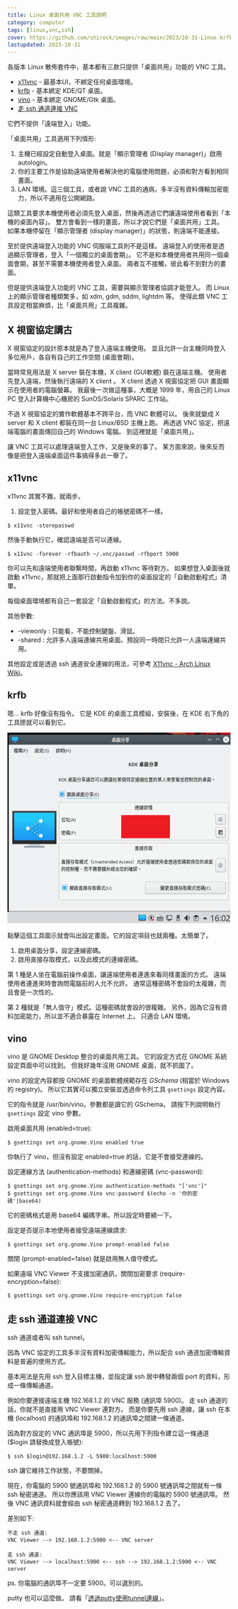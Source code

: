 ```yaml
---
title: Linux 桌面共用 VNC 工具說明
category: computer
tags: [linux,vnc,ssh]
cover: https://github.com/shirock/images/raw/main/2023/10-31-Linux-krfb-setting.png
lastupdated: 2023-10-31
---
```


各版本 Linux 散佈套件中，基本都有三款只提供「桌面共用」功能的 VNC 工具。

* [x11vnc]({{page.url}}#x11vnc) - 最基本UI，不綁定任何桌面環境。
* [krfb]({{page.url}}#krfb) - 基本綁定 KDE/QT 桌面。
* [vino]({{page.url}}#vino) - 基本綁定 GNOME/Gtk 桌面。
* [走 ssh 通道連接 VNC]({{page.url}}#走-ssh-通道連接-vnc)

它們不提供「遠端登入」功能。

<!--more-->

「桌面共用」工具適用下列情形:

1. 主機已經設定自動登入桌面。就是「顯示管理者 (Display manager)」啟用 autologin。
2. 你的主要工作是協助遠端使用者解決他的電腦使用問題，必須和對方看到相同畫面。
3. LAN 環境。這三個工具，或者說 VNC 工具的通病，多半沒有資料傳輸加密能力，所以不適用在公開網路。

這類工具要求本機使用者必須先登入桌面，然後再透過它們讓遠端使用者看到「本機的桌面內容」。
雙方會看到一樣的畫面，所以才說它們是「桌面共用」工具。
如果本機停留在「顯示管理者 (display manager)」的狀態，則遠端不能連接。

至於提供遠端登入功能的 VNC 伺服端工具則不是這樣。
遠端登入的使用者是透過顯示管理者，登入「一個獨立的桌面會期」。
它不是和本機使用者共用同一個桌面會期，甚至不需要本機使用者登入桌面。
兩者互不接觸，彼此看不到對方的畫面。

但是提供遠端登入功能的 VNC 工具，需要與顯示管理者協調才能登入。
而 Linux 上的顯示管理者種類繁多，如 xdm, gdm, sddm, lightdm 等。
使得此類 VNC 工具設定相當麻煩，比「桌面共用」工具複雜。

X 視窗協定講古
------------

X 視窗協定的設計原本就是為了登入遠端主機使用。
並且允許一台主機同時登入多位用戶，各自有自己的工作空間 (桌面會期)。

當時常見用法是 X server 裝在本機，X client (GUI軟體) 裝在遠端主機。
使用者先登入遠端，然後執行遠端的 X client 。 X client 透過 X 視窗協定把 GUI 畫面顯示在使用者的電腦螢幕。
我最後一次做這種事，大概是 1999 年，用自己的 Linux PC 登入計算機中心機房的 SunOS/Solaris SPARC 工作站。

不過 X 視窗協定的實作軟體基本不跨平台，而 VNC 軟體可以。
後來就變成 X server 和 X client 都裝在同一台 Linux/BSD 主機上跑。
再透過 VNC 協定，把遠端電腦的畫面傳回自己的 Windows 電腦。
到這裡就是「桌面共用」。

讓 VNC 工具可以處理遠端登入工作，又是後來的事了。
某方面來說，後來反而像是把登入遠端桌面這件事搞得多此一舉了。

x11vnc
------

x11vnc 其實不難，就兩步。

1. 設定登入密碼。最好和使用者自己的帳號密碼不一樣。

```term
$ x11vnc -storepasswd
```

然後手動執行它，確認遠端是否可以連線。

```term
$ x11vnc -forever -rfbauth ~/.vnc/passwd -rfbport 5900
```

你可以先和遠端使用者聯繫時間，再啟動 x11vnc 等待對方。
如果想登入桌面後就啟動 x11vnc，那就把上面那行啟動指令加到你的桌面設定的「自動啟動程式」清單。

每個桌面環境都有自己一套設定「自動啟動程式」的方法。不多說。

其他參數:

* -viewonly : 只能看，不能控制鍵盤、滑鼠。
* -shared : 允許多人遠端連線共用桌面。預設同一時間只允許一人遠端連線共用。

其他設定或是透過 ssh 通道安全連線的用法，可參考
[X11vnc - Arch Linux Wiki](https://wiki.archlinuxcn.org/zh-tw/X11vnc)。

krfb
----

嗯... krfb 好像沒有指令。
它是 KDE 的桌面工具模組，安裝後，在 KDE 右下角的工具匣就可以看到它。

![krfb設定畫面](https://github.com/shirock/images/raw/main/2023/10-31-Linux-krfb-setting.png)

點擊這個工具圖示就會叫出設定畫面。它的設定項目也就兩種。太簡單了。

1. 啟用桌面分享，設定連線密碼。
2. 啟用直接存取模式，以及此模式的連線密碼。

第 1 種是人坐在電腦前操作桌面，讓遠端使用者連進來看同樣畫面的方式。
遠端使用者連進來時會詢問電腦前的人允不允許。
通常這種密碼不會設的太複雜，而且會是一次性的。

第 2 種就是「無人值守」模式。這種密碼就會設的很複雜。
另外，因為它沒有資料加密能力，所以並不適合暴露在 Internet 上。
只適合 LAN 環境。

vino
----

vino 是 GNOME Desktop 整合的桌面共用工具。
它的設定方式在 GNOME 系統設定頁面中可以找到。
但我好幾年沒用 GNOME 桌面，就不抓圖了。

vino 的設定內容都按 GNOME 的桌面軟體規範存在 *GSchema* (相當於 Windows 的 registry)。
所以它其實可以獨立安裝並透過命令列工具 `gsettings` 設定內容。

它的指令就是 /usr/bin/vino。參數都是讀它的 GSchema。
請按下列說明執行 `gsettings` 設定 vino 參數。

啟用桌面共用 (enabled=true):

```term
$ gsettings set org.gnome.Vino enabled true
```

你執行了 vino，但沒有設定 enabled=true 的話，它是不會接受連線的。

設定連線方法 (authentication-methods) 和連線密碼 (vnc-password):

```term
$ gsettings set org.gnome.Vino authentication-methods "['vnc']"
$ gsettings set org.gnome.Vino vnc-password $(echo -n '你的密碼'|base64)
```

它的密碼格式是用 base64 編碼字串。所以設定時要繞一下。

設定是否提示本地使用者接受遠端連線請求:

```term
$ gsettings set org.gnome.Vino prompt-enabled false
```

關閉 (prompt-enabled=false) 就是啟用無人值守模式。

如果遠端 VNC Viewer 不支援加密通訊，關閉加密要求 (require-encryption=false):

```term
$ gsettings set org.gnome.Vino require-encryption false
```

走 ssh 通道連接 VNC
-------------------

ssh 通道或者叫 ssh tunnel。

因為 VNC 協定的工具多半沒有資料加密傳輸能力，所以配合 ssh 通道加密傳輸資料是普遍的使用方式。

基本用法是先用 ssh 登入目標主機，並指定讓 ssh 居中轉發兩個 port 的資料，形成一條傳輸通道。

例如你要連接遠端主機 192.168.1.2 的 VNC 服務 (通訊埠 5900)。
走 ssh 通道的話，你就不是直接用 VNC Viewer 連對方。
而是你要先用 ssh 連線，讓 ssh 在本機 (localhost) 的通訊埠和 192.168.1.2 的通訊埠之間建一條通道。

因為對方設定的 VNC 通訊埠是 5900，所以先用下列指令建立這一條通道 ($login 請替換成登入帳號):

```term
$ ssh $login@192.168.1.2 -L 5900:localhost:5900
```

ssh 讓它維持工作狀態，不要關掉。

現在，你電腦的 5900 號通訊埠和 192.168.1.2 的 5900 號通訊埠之間就有一條 ssh 秘密通道。
所以你應該用 VNC Viewer 連線你的電腦的 5900 號通訊埠。
然後 VNC 通訊資料就會經由 ssh 秘密通道轉到 192.168.1.2 去了。

差別如下:

```text
不走 ssh 通道:
VNC Viewer --> 192.168.1.2:5900 <-- VNC server

走 ssh 通道:
VNC Viewer --> localhost:5900 <-- ssh --> 192.168.1.2:5900 <-- VNC server
```

ps. 你電腦的通訊埠不一定要 5900。可以選別的。

putty 也可以這麼做。
請看「[透過putty使用tunnel連線](https://it001.pixnet.net/blog/post/360680285)」。
